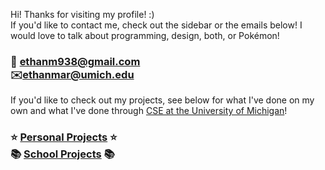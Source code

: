 Hi! Thanks for visiting my profile! :)<br>
If you'd like to contact me, check out the sidebar or the emails below! I would love to talk about programming, design, both, or Pokémon!

### 💌 ethanm938@gmail.com<br>✉️ethanmar@umich.edu

If you'd like to check out my projects, see below for what I've done on my own and what I've done through [CSE at the University of Michigan](https://cse.engin.umich.edu)!

### ⭐️ [Personal Projects](https://github.com/BaBingoBango/BaBingoBango/blob/main/personal%20projects.md) ⭐️<br>📚 [School Projects](https://github.com/BaBingoBango/BaBingoBango/blob/main/school%20projects.md) 📚

<!---
BaBingoBango/BaBingoBango is a ✨ special ✨ repository because its `README.md` (this file) appears on your GitHub profile.
You can click the Preview link to take a look at your changes.
--->

